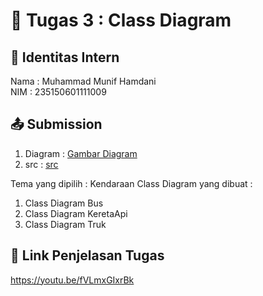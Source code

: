# 📁 Tugas 3 : Class Diagram

## 👤 Identitas Intern
Nama : Muhammad Munif Hamdani             
NIM  : 235150601111009

## 📤 Submission

1. Diagram : [Gambar Diagram](https://github.com/munifff/Munif-PBO-PTI-A/blob/00c2b20aabcf9858e09e8b2e3398d6d8d4d2fb68/Tugas3/diagram/GambarDiagram.png)
2. src : [src](https://github.com/munifff/Munif-PBO-PTI-A/tree/7752ba8b7631a18078c8e326a0d83a89df8cb138/Tugas3/src)

Tema yang dipilih : Kendaraan
Class Diagram yang dibuat : 
1. Class Diagram Bus
2. Class Diagram KeretaApi
3. Class Diagram Truk

## 🔗 Link Penjelasan Tugas
https://youtu.be/fVLmxGIxrBk

